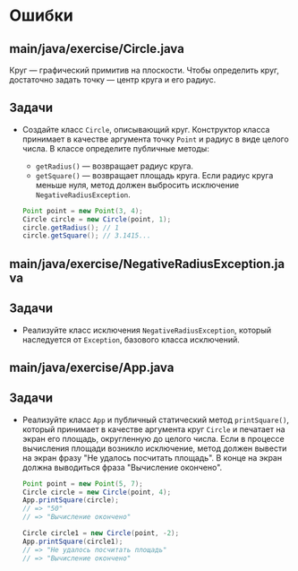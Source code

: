 # Ошибки

## main/java/exercise/Circle.java

Круг — графический примитив на плоскости. Чтобы определить круг, достаточно задать точку — центр круга и его радиус.

## Задачи

* Создайте класс `Circle`, описывающий круг. Конструктор класса принимает в качестве аргумента точку `Point` и радиус в виде целого числа. В классе определите публичные методы:

  * `getRadius()` — возвращает радиус круга.
  * `getSquare()` — возвращает площадь круга. Если радиус круга меньше нуля, метод должен выбросить исключение `NegativeRadiusException`.

  ```java
  Point point = new Point(3, 4);
  Circle circle = new Circle(point, 1);
  circle.getRadius(); // 1
  circle.getSquare(); // 3.1415...
  ```

## main/java/exercise/NegativeRadiusException.java

## Задачи

* Реализуйте класс исключения `NegativeRadiusException`, который наследуется от `Exception`, базового класса исключений.

## main/java/exercise/App.java

## Задачи

* Реализуйте класс `App` и публичный статический метод `printSquare()`, который принимает в качестве аргумента круг `Circle` и печатает на экран его площадь, округленную до целого числа. Если в процессе вычисления площади возникло исключение, метод должен вывести на экран фразу "Не удалось посчитать площадь". В конце на экран должна выводиться фраза "Вычисление окончено".

  ```java
  Point point = new Point(5, 7);
  Circle circle = new Circle(point, 4);
  App.printSquare(circle);
  // => "50"
  // => "Вычисление окончено"

  Circle circle1 = new Circle(point, -2);
  App.printSquare(circle1);
  // => "Не удалось посчитать площадь"
  // => "Вычисление окончено"
  ```
